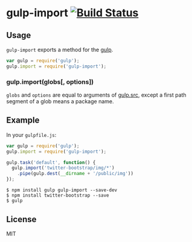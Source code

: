 # gulp-import [![Build Status][travis-image]][travis-url]

## Usage

`gulp-import` exports a method for the [gulp](https://github.com/gulpjs/gulp).

```javascript
var gulp = require('gulp');
gulp.import = require('gulp-import');
```

### gulp.import(globs[, options])

`globs` and `options` are equal to arguments of [gulp.src](https://github.com/gulpjs/gulp/blob/master/docs/API.md#gulpsrcglobs-options),
except a first path segment of a glob means a package name.

## Example

In your `gulpfile.js`:

```javascript
var gulp = require('gulp');
gulp.import = require('gulp-import');

gulp.task('default', function() {
  gulp.import('twitter-bootstrap/img/*')
    .pipe(gulp.dest(__dirname + '/public/img'))
});
```

```
$ npm install gulp gulp-import --save-dev
$ npm install twitter-bootstrap --save
$ gulp
```

## License

MIT

[travis-url]: https://travis-ci.org/nak2k/node-gulp-import
[travis-image]: https://travis-ci.org/nak2k/node-gulp-import.svg?branch=master
